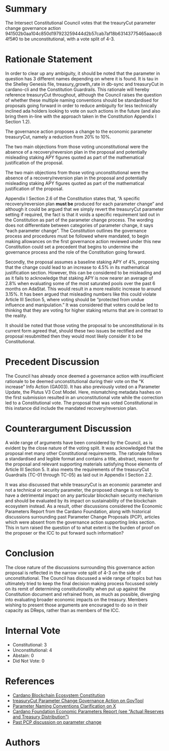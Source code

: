 
# Summary

The Intersect Constitutional Council votes that the treauryCut parameter change governance action 941502b0aa104c850d197923259444d2b57cab7af18b63143775465aaacc84f5#0 to be unconstitutional, with a vote split of 4-3.

# Rationale Statement

In order to clear up any ambiguity, it should be noted that the parameter in question has 3 different names depending on where it is found. It is tau in the Shelley Genesis file, treasury_growth_rate in db-sync and treasuryCut in cardano-cli and the Constitution Guardrails. This rationale will hereby reference treasuryCut throughout, although the Council raises the question of whether these multiple naming conventions should be standardised for proposals going forward in order to reduce ambiguity for less technically inclined ada holders looking to vote on such actions in the future (and also bring them in-line with the approach taken in the Constitution Appendix I Section 1.2).

The governance action proposes a change to the economic parameter treasuryCut, namely a reduction from 20% to 10%.

The two main objections from those voting unconstitutional were the absence of a recovery/reversion plan in the proposal and potentially misleading staking APY figures quoted as part of the mathematical justification of the proposal.

The two main objections from those voting unconstitutional were the absence of a recovery/reversion plan in the proposal and potentially misleading staking APY figures quoted as part of the mathematical justification of the proposal.

Appendix I Section 2.6 of the Constitution states that, “A specific recovery/reversion plan **must be** produced for each parameter change” and although it could be argued that we simply revert the treasuryCut parameter setting if required, the fact is that it voids a specific requirement laid out in the Constitution as part of the parameter change process. The wording does not differentiate between categories of parameter change, it says “each parameter change”. The Constitution outlines the governance process and procedures must be followed where mandated, to begin making allowances on the first governance action reviewed under this new Constitution could set a precedent that begins to undermine the governance process and the role of the Constitution going forward.

Secondly, the proposal assumes a baseline staking APY of 4%, proposing that the change could lead to an increase to 4.5% in its mathematical justification section. However, this can be considered to be misleading and as it fails to acknowledge that staking APY is now nearer an average of 2.8% when evaluating some of the most saturated pools over the past 6 months on AdaStat. This would result in a more realistic increase to around 3.15%. It has been argued that misleading numbers like this could violate Article III Section 5, where voting should be “protected from undue influence and manipulation.” It was considered that voters could be led to thinking that they are voting for higher staking returns that are in contrast to the reality.

It should be noted that those voting the proposal to be unconstitutional in its current form agreed that, should these two issues be rectified and the proposal resubmitted then they would most likely consider it to be Constitutional.

# Precedent Discussion

The Council has already once deemed a governance action with insufficient rationale to be deemed unconstitutional during their vote on the “K increase” Info Action (GA003). It has also previously voted on a Parameter Update, the  Plutus V3 Cost Model. Here, mismatching metadata hashes on the first submission resulted in an unconstitutional vote while the correction led to a Constitutional vote. The proposal that was voted Constitutional in this instance did include the mandated recovery/reversion plan.

# Counterargument Discussion

A wide range of arguments have been considered by the Council, as is evident by the close nature of the voting split. It was acknowledged that the proposal met many other Constitutional requirements. The rationale follows a standardised and legible format and contains a title, abstract, reason for the proposal and relevant supporting materials satisfying those elements of Article III Section 5. It also meets the requirements of the treasuryCut Guardrails (TC-01 through TC-05) as laid out in Appendix I Section 2.2.

It was also discussed that while treasuryCut is an economic parameter and not a technical or security parameter, the proposed change is not likely to have a detrimental impact on any particular blockchain security mechanism and should be evaluated by its impact on sustainability of the blockchain ecosystem instead. As a result, other discussions considered the Economic Parameters Report from the Cardano Foundation, along with historical discussions surrounding past Parameter Change Proposals (PCP), articles which were absent from the governance action supporting links section. This in turn raised the question of to what extent is the burden of proof on the proposer or the ICC to put forward such information?

# Conclusion

The close nature of the discussions surrounding this governance action proposal is reflected in the narrow vote split of 4-3 on the side of unconstitutional. The Council has discussed a wide range of topics but has ultimately tried to keep the final decision making process focussed solely on its remit of determining constitutionality when put up against the Constitution document and refrained from, as much as possible, diverging into evaluating broader economic impacts on the treasury. Members wishing to present those arguments are encouraged to do so in their capacity as DReps, rather than as members of the ICC.

# Internal Vote

- Constitutional: 3
- Unconstitutional: 4
- Abstain: 0
- Did Not Vote: 0

# References

- [Cardano Blockchain Ecosystem Constitution](ipfs://bafkreiazhhawe7sjwuthcfgl3mmv2swec7sukvclu3oli7qdyz4uhhuvmy)
- [treasuryCut Parameter Change Governance Action on GovTool](https://gov.tools/governance_actions/941502b0aa104c850d197923259444d2b57cab7af18b63143775465aaacc84f5#0)
- [Parameter Naming Conventions Clarification on X](https://x.com/therealdisasm/status/1893361564780032172)
- [Cardano Foundation Economic Parameters Report (see “Actual Reserves and Treasury Distribution”)](https://github.com/cardano-foundation/cardano-economic-parameter-insights/blob/main/whitepaper.md)
- [Past PCP discussion on parameter change](https://forum.cardano.org/t/pcp-treasurytax-tau-parameter-earncoinpool/123245/11)

# Authors

